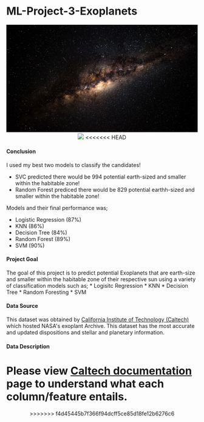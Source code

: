 # ML-Project-3-Exoplanets

<p align="center">
  <img src="Pictures/milky_way_starry_sky_galaxy_119519_1920x1080.jpg">
  <img src="https://github.com/HongPhuMagic/ML-Project-3-Exoplanets/tree/master/Pictures/milky_way_starry_sky_galaxy_119519_1920x1080.jpg">
<<<<<<< HEAD
<p align="center">


#### Conclusion

I used my best two models to classify the candidates!
* SVC predicted there would be 994 potential earth-sized and smaller within the habitable zone!
* Random Forest prediced there would be 829 potential earthh-sized and smaller within the habitable zone! 

Models and their final performance was;
* Logistic Regression (87%)
* KNN (86%)
* Decision Tree (84%)
* Random Forest (89%)
* SVM (90%)

#### Project Goal

The goal of this project is to predict potential Exoplanets that are earth-size and smaller within the habitable zone of their respective sun using a variety of classification models such as;
    * Logisitc Regression
    * KNN
    * Decision Tree
    * Random Foresting
    * SVM

#### Data Source

This dataset was obtained by [California Institute of Technology (Caltech)](https://exoplanetarchive.ipac.caltech.edu/index.html) which hosted NASA's exoplant Archive. 
This dataset has the most accurate and updated dispositions and stellar and planetary information. 

#### Data Description

Please view [Caltech documentation](https://exoplanetarchive.ipac.caltech.edu/applications/DocSet/index.html?doctree=/docs/docmenu.xml&startdoc=1) page to understand what each column/feature entails. 
=======

<p align="center">
>>>>>>> f4d45445b7f366f94dcff5ce85d18fe12b6276c6
